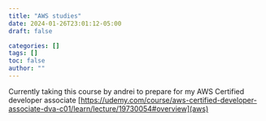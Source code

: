 ```yaml
---
title: "AWS studies"
date: 2024-01-26T23:01:12-05:00
draft: false

categories: []
tags: []
toc: false
author: ""
---
```

Currently taking this course by andrei to prepare for my AWS Certified developer associate
[https://udemy.com/course/aws-certified-developer-associate-dva-c01/learn/lecture/19730054#overview](aws)
